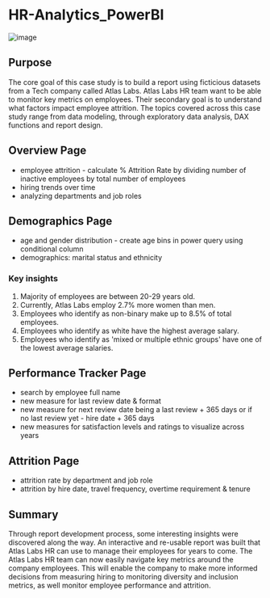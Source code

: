 # HR-Analytics_PowerBI
![image](https://github.com/monika-czulak/HR-Analytics_PowerBI/assets/109820128/5471c44f-b601-49c1-a173-c55afb529234)


## Purpose
The core goal of this case study is to build a report using ficticious datasets from a Tech company called Atlas Labs. Atlas Labs HR team want to be able to monitor key metrics on employees. Their secondary goal is to understand what factors impact employee attrition. The topics covered across this case study range from data modeling, through exploratory data analysis, DAX functions and report design.

## Overview Page
- employee attrition - calculate % Attrition Rate by dividing number of inactive employees by total number of employees
- hiring trends over time
- analyzing departments and job roles

## Demographics Page
- age and gender distribution - create age bins in power query using conditional column
- demographics: marital status and ethnicity

### Key insights
1. Majority of employees are between 20-29 years old.
2. Currently, Atlas Labs employ 2.7% more women than men.
3. Employees who identify as non-binary make up to 8.5% of total employees.
4. Employees who identify as white have the highest average salary.
5. Employees who identify as 'mixed or multiple ethnic groups' have one of the lowest average salaries.

## Performance Tracker Page
- search by employee full name
- new measure for last review date & format
- new measure for next review date being a last review + 365 days or if no last review yet - hire date + 365 days
- new measures for satisfaction levels and ratings to visualize across years

## Attrition Page
- attrition rate by department and job role
- attrition by hire date, travel frequency, overtime requirement & tenure

## Summary
Through report development process, some interesting insights were discovered along the way. An interactive and re-usable report was built that Atlas Labs HR can use to manage their employees for years to come. The Atlas Labs HR team can now easily navigate key metrics around the company employees. This will enable the company to make more informed decisions from measuring hiring to monitoring diversity and inclusion metrics, as well monitor employee performance and attrition.
